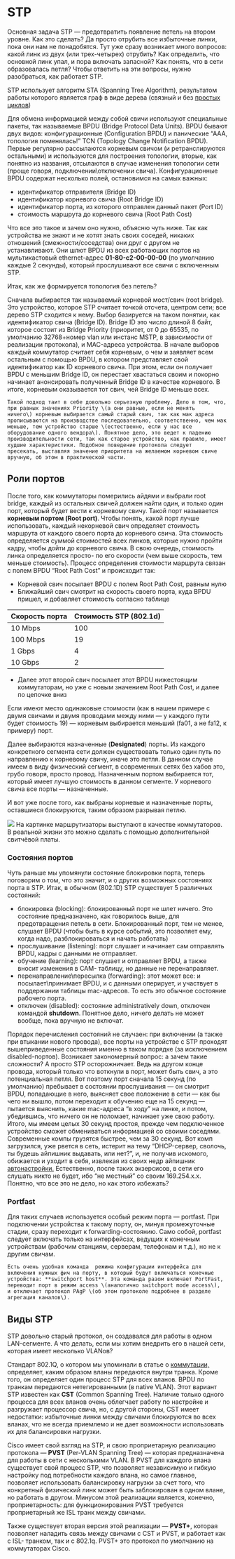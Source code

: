 # STP

Основная задача STP — предотвратить появление петель на втором уровне. Как это сделать? Да просто отрубить все избыточные линки, пока они нам не понадобятся. Тут уже сразу возникает много вопросов: какой линк из двух \(или трех-четырех\) отрубить? Как определить, что основной линк упал, и пора включать запасной? Как понять, что в сети образовалась петля? Чтобы ответить на эти вопросы, нужно разобраться, как работает STP.

STP использует алгоритм STA \(Spanning Tree Algorithm\), результатом работы которого является граф в виде дерева \(связный и без [простых циклов](http://ru.wikipedia.org/wiki/Граф_%28математика%29)\)

Для обмена информацией между собой свичи используют специальные пакеты, так называемые BPDU \(Bridge Protocol Data Units\). BPDU бывают двух видов: конфигурационные \(Configuration BPDU\) и панические “ААА, топология поменялась!” TCN \(Topology Change Notification BPDU\). Первые регулярно рассылаются корневым свичом \(и ретранслируются остальными\) и используются для построения топологии, вторые, как понятно из названия, отсылаются в случае изменения топологии сети \(проще говоря, подключении\отключении свича\). Конфигурационные BPDU содержат несколько полей, остановимся на самых важных:

* идентификатор отправителя \(Bridge ID\)
* идентификатор корневого свича \(Root Bridge ID\)
* идентификатор порта, из которого отправлен данный пакет \(Port ID\)
* стоимость маршрута до корневого свича \(Root Path Cost\)

Что все это такое и зачем оно нужно, объясню чуть ниже. Так как устройства не знают и не хотят знать своих соседей, никаких отношений \(смежности/соседства\) они друг с другом не устанавливают. Они шлют BPDU из всех работающих портов на мультикастовый ethernet-адрес **01-80-c2-00-00-00** \(по умолчанию каждые 2 секунды\), который прослушивают все свичи с включенным STP.

Итак, как же формируется топология без петель?

Сначала выбирается так называемый корневой мост/свич \(root bridge\). Это устройство, которое STP считает точкой отсчета, центром  сети; все дерево STP сходится к нему. Выбор базируется на таком понятии, как идентификатор свича \(Bridge ID\). Bridge ID это число длиной 8 байт, которое состоит из Bridge Priority \(приоритет, от 0 до 65535, по умолчанию 32768+номер vlan или инстанс MSTP, в зависимости от реализации протокола\), и MAC-адреса устройства. В начале выборов каждый коммутатор считает себя корневым, о чем и заявляет всем остальным с помощью BPDU, в котором представляет свой идентификатор как ID корневого свича. При этом, если он получает BPDU с меньшим  Bridge ID, он перестает хвастаться своим и покорно начинает анонсировать полученный Bridge ID в качестве корневого. В итоге, корневым оказывается тот свич, чей Bridge ID меньше всех.

```
Такой подход таит в себе довольно серьезную проблему. Дело в том, что, при равных значениях Priority \(а они равные, если не менять 
ничего\) корневым выбирается самый старый свич, так как мак адреса прописываются на производстве последовательно, соответственно, чем мак 
меньше, тем устройство старше \(естественно, если у нас все оборудование одного вендора\). Понятное дело, это ведет к падению 
производительности сети, так как старое устройство, как правило, имеет худшие характеристики. Подобное поведение протокола следует 
пресекать, выставляя значение приоритета на желаемом корневом свиче вручную, об этом в практической части.
```

## Роли портов

После того, как коммутаторы померились айдями и выбрали root bridge, каждый из остальных свичей должен найти один, и только один порт, который будет вести к корневому свичу. Такой порт называется **корневым портом \(Root port\)**. Чтобы понять, какой порт лучше использовать, каждый некорневой свич определяет стоимость маршрута от каждого своего порта до корневого свича. Эта стоимость  определяется суммой стоимостей всех линков, которые нужно пройти кадру, чтобы  дойти до корневого свича. В свою очередь, стоимость линка определяется просто- по его скорости \(чем выше скорость, тем меньше стоимость\). Процесс определения стоимости маршрута связан с полем BPDU “Root Path Cost” и происходит так:

* Корневой свич посылает BPDU с полем Root Path Cost, равным нулю
* Ближайший свич смотрит на скорость своего порта, куда BPDU пришел, и добавляет стоимость согласно таблице

|   Скорость порта |    Стоимость STP \(802.1d\)  |
|------------------|----------------------------|
|   10 Mbps |   100 |
|   100 Mbps    |   19  |
|   1 Gbps  |   4   |
|   10 Gbps |   2   |

* Далее этот второй свич посылает этот BPDU нижестоящим коммутаторам, но уже с новым значением Root Path Cost, и далее по цепочке вниз

Если имеют место одинаковые стоимости \(как в нашем примере с двумя свичами и двумя проводами между ними — у каждого пути будет стоимость 19\) — корневым выбирается меньший \(fa01, а не fa12, к примеру\) порт.

Далее выбираются назначенные \(**Designated**\) порты. Из каждого конкретного сегмента сети должен существовать только один путь по направлению к корневому свичу, иначе это петля. В данном случае имеем в виду физический сегмент, в современных сетях без хабов это, грубо говоря, просто провод. Назначенным портом выбирается тот, который имеет лучшую стоимость в данном сегменте. У корневого свича все порты — назначенные.

И вот уже после того, как выбраны корневые и назначенные порты, оставшиеся блокируются, таким образом разрывая петлю.

![](https://habrastorage.org/getpro/habr/post_images/12d/06b/a31/12d06ba319526c38f704a50ad5480a17.jpg) На картинке маршрутизаторы выступают в качестве коммутаторов. В реальной жизни это можно сделать с помощью дополнительной свитчёвой платы.

### Состояния портов

Чуть раньше мы упомянули состояние блокировки порта, теперь поговорим о том, что это значит, и о других возможных состояниях порта в STP. Итак, в обычном \(802.1D\) STP существует 5 различных состояний:

* блокировка \(blocking\): блокированный порт не шлет ничего. Это состояние предназначено, как говорилось выше, для предотвращения петель в сети. Блокированный порт, тем не менее, слушает BPDU \(чтобы быть в курсе событий, это позволяет ему, когда надо, разблокироваться и начать работать\)
* прослушивание \(listening\): порт слушает и начинает сам отправлять BPDU, кадры с данными не отправляет.
* обучение \(learning\): порт слушает и отправляет BPDU, а также вносит изменения в CAM- таблицу, но данные не перенаправляет.
* перенаправление\пересылка \(forwarding\): этот может все: и посылает\принимает BPDU, и с данными оперирует, и участвует в поддержании таблицы mac-адресов. То есть это обычное состояние рабочего порта.
* отключен \(disabled\): состояние administratively down, отключен командой **shutdown**. Понятное дело, ничего делать не может вообще, пока вручную не включат.

Порядок перечисления состояний не случаен: при включении \(а также при втыкании нового провода\), все порты на устройстве с STP проходят вышеприведенные состояния именно в таком порядке \(за исключением disabled-портов\). Возникает закономерный вопрос: а зачем такие сложности? А просто STP осторожничает. Ведь на другом конце провода, который только что воткнули в порт, может быть свич, а это потенциальная петля. Вот поэтому порт сначала 15 секунд \(по умолчанию\) пребывает в состоянии прослушивания — он смотрит BPDU, попадающие в него, выясняет свое положение в сети — как бы чего ни вышло, потом переходит к обучению еще на 15 секунд — пытается выяснить, какие mac-адреса “в ходу” на линке, и потом, убедившись, что ничего он не поломает, начинает уже свою работу. Итого, мы имеем целых 30 секунд простоя, прежде чем подключенное устройство сможет обмениваться информацией со своими соседями. Современные компы грузятся быстрее, чем за 30 секунд. Вот комп загрузился, уже рвется в сеть, истерит на тему “DHCP-сервер, сволочь, ты будешь айпишник выдавать, или нет?”, и, не получив искомого, обижается и уходит в себя, извлекая из своих недр айпишник [автонастройки.](http://ru.wikipedia.org/wiki/APIPA) Естественно, после таких экзерсисов, в сети его слушать никто не будет, ибо “не местный” со своим 169.254.x.x. Понятно, что все это не дело, но как этого избежать?

### Portfast
Для таких случаев используется особый режим порта — portfast. При подключении устройства к такому порту, он, минуя промежуточные стадии, сразу переходит к forwarding-состоянию. Само собой, portfast следует включать только на интерфейсах, ведущих к конечным устройствам \(рабочим станциям, серверам, телефонам и т.д.\), но не к другим свичам.

```
Есть очень удобная команда  режима конфигурации интерфейса для включения нужных фич на порту, в который будут включаться конечные 
устройства: **switchport host**. Эта команда разом включает PortFast, переводит порт в режим access \(аналогично switchport mode access\), 
и отключает протокол PAgP \(об этом протоколе подробнее в разделе агрегация каналов\).
```

## Виды STP
STP довольно старый протокол, он создавался для работы в одном LAN-сегменте. А что делать, если мы хотим внедрить его в нашей сети, которая имеет несколько VLANов?

Стандарт 802.1Q, о котором мы упоминали в статье о [коммутации,](http://habrahabr.ru/post/138043/) определяет, каким образом вланы передаются внутри транка. Кроме того, он определяет один процесс STP для всех вланов. BPDU по транкам передаются нетегированными \(в native VLAN\). Этот вариант STP известен как **CST** \(Common Spanning Tree\). Наличие только одного процесса для всех вланов очень облегчает работу по настройке и разгружает процессор свича, но, с другой стороны, CST имеет недостатки: избыточные линки между свичами блокируются во всех вланах, что не всегда приемлемо и не дает возможности использовать их для балансировки нагрузки.

Cisco имеет свой взгляд на STP, и свою проприетарную реализацию протокола — **PVST** \(Per-VLAN Spanning Tree\) — которая предназначена для работы в сети с несколькими VLAN. В PVST для каждого влана существует свой процесс STP, что позволяет независимую  и гибкую настройку под потребности каждого влана, но самое главное, позволяет использовать балансировку нагрузки за счет того, что конкретный физический линк может быть заблокирован в одном влане, но работать в другом. Минусом этой реализации является, конечно, проприетарность: для функционирования PVST требуется проприетарный же ISL транк между свичами.

Также существует вторая версия этой реализации — **PVST+**, которая позволяет наладить связь между свичами с CST и PVST, и работает как с ISL- транком, так и с 802.1q. PVST+ это протокол по умолчанию на коммутаторах Cisco.